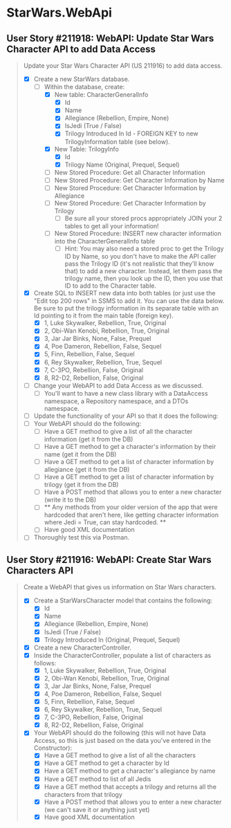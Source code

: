 StarWars.WebApi
===============

User Story #211918: WebAPI: Update Star Wars Character API to add Data
Access
----------------------------------------------------------------------

> Update your Star Wars Character API (US 211916) to add data access.
>
> - [x] Create a new StarWars database.
>   - [ ] Within the database, create:
>     - [x] New table: CharacterGeneralInfo
>       - [x] Id
>       - [x] Name
>       - [x] Allegiance (Rebellion, Empire, None)
>       - [x] IsJedi (True / False)
>       - [x] Trilogy Introduced In Id - FOREIGN KEY to new
>         TrilogyInformation table (see below).
>     - [x] New Table: TrilogyInfo
>       - [x] Id
>       - [x] Trilogy Name (Original, Prequel, Sequel)
>     - [ ] New Stored Procedure: Get all Character Information
>     - [ ] New Stored Procedure: Get Character Information by Name
>     - [ ] New Stored Procedure: Get Character Information by
>       Allegiance
>     - [ ] New Stored Procedure: Get Character Information by Trilogy
>       - [ ] Be sure all your stored procs appropriately JOIN your 2
>         tables to get all your information!
>     - [ ] New Stored Procedure: INSERT new character information into
>       the CharacterGeneralInfo table
>       - [ ] Hint: You may also need a stored proc to get the Trilogy
>         ID by Name, so you don't have to make the API caller pass the
>         Trilogy ID (it's not realistic that they'll know that) to add
>         a new character. Instead, let them pass the trilogy name, then
>         you look up the ID, then you use that ID to add to the
>         Character table.
> - [x] Create SQL to INSERT new data into both tables (or just use the
>   "Edit top 200 rows" in SSMS to add it. You can use the data below.
>   Be sure to put the trilogy information in its separate table with an
>   Id pointing to it from the main table (foreign key).
>   - [x] 1, Luke Skywalker, Rebellion, True, Original
>   - [x] 2, Obi-Wan Kenobi, Rebellion, True, Original
>   - [x] 3, Jar Jar Binks, None, False, Prequel
>   - [x] 4, Poe Dameron, Rebellion, False, Sequel
>   - [x] 5, Finn, Rebellion, False, Sequel
>   - [x] 6, Rey Skywalker, Rebellion, True, Sequel
>   - [x] 7, C-3PO, Rebellion, False, Original
>   - [x] 8, R2-D2, Rebellion, False, Original
> - [ ] Change your WebAPI to add Data Access as we discussed.
>   - [ ] You'll want to have a new class library with a DataAccess
>     namespace, a Repository namespace, and a DTOs namespace.
> - [ ] Update the functionality of your API so that it does the
>   following:
> - [ ] Your WebAPI should do the following:
>   - [ ] Have a GET method to give a list of all the character
>     information (get it from the DB)
>   - [ ] Have a GET method to get a character's information by their
>     name (get it from the DB)
>   - [ ] Have a GET method to get a list of character information by
>     allegiance (get it from the DB)
>   - [ ] Have a GET method to get a list of character information by
>     trilogy (get it from the DB)
>   - [ ] Have a POST method that allows you to enter a new character
>     (write it to the DB)
>   - [ ] \*\* Any methods from your older version of the app that were
>     hardcoded that aren't here, like getting character information
>     where Jedi = True, can stay hardcoded. \*\*
>   - [ ] Have good XML documentation
> - [ ] Thoroughly test this via Postman.

User Story #211916: WebAPI: Create Star Wars Characters API
-----------------------------------------------------------

> Create a WebAPI that gives us information on Star Wars characters.
>
> - [x] Create a StarWarsCharacter model that contains the following:
>   - [x] Id
>   - [x] Name
>   - [x] Allegiance (Rebellion, Empire, None)
>   - [x] IsJedi (True / False)
>   - [x] Trilogy Introduced In (Original, Prequel, Sequel)
> - [x] Create a new CharacterController.
> - [x] Inside the CharacterController, populate a list of characters as
>   follows:
>   - [x] 1, Luke Skywalker, Rebellion, True, Original
>   - [x] 2, Obi-Wan Kenobi, Rebellion, True, Original
>   - [x] 3, Jar Jar Binks, None, False, Prequel
>   - [x] 4, Poe Dameron, Rebellion, False, Sequel
>   - [x] 5, Finn, Rebellion, False, Sequel
>   - [x] 6, Rey Skywalker, Rebellion, True, Sequel
>   - [x] 7, C-3PO, Rebellion, False, Original
>   - [x] 8, R2-D2, Rebellion, False, Original
> - [x] Your WebAPI should do the following (this will not have Data
>   Access, so this is just based on the data you've entered in the
>   Constructor):
>   - [x] Have a GET method to give a list of all the characters
>   - [x] Have a GET method to get a character by Id
>   - [x] Have a GET method to get a character's allegiance by name
>   - [x] Have a GET method to list of all Jedis
>   - [x] Have a GET method that accepts a trilogy and returns all the
>     characters from that trilogy
>   - [x] Have a POST method that allows you to enter a new character
>     (we can't save it or anything just yet)
>   - [x] Have good XML documentation
